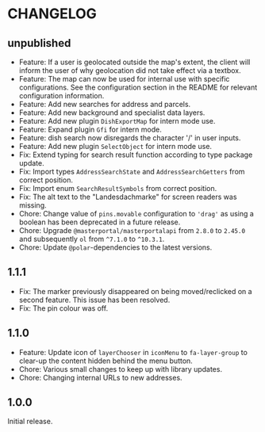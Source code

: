 # CHANGELOG

## unpublished

- Feature: If a user is geolocated outside the map's extent, the client will inform the user of why geolocation did not take effect via a textbox.
- Feature: The map can now be used for internal use with specific configurations. See the configuration section in the README for relevant configuration information.
- Feature: Add new searches for address and parcels.
- Feature: Add new background and specialist data layers.
- Feature: Add new plugin `DishExportMap` for intern mode use.
- Feature: Expand plugin `Gfi` for intern mode.
- Feature: dish search now disregards the character '/' in user inputs.
- Feature: Add new plugin `SelectObject` for intern mode use.
- Fix: Extend typing for search result function according to type package update.
- Fix: Import types `AddressSearchState` and `AddressSearchGetters` from correct position.
- Fix: Import enum `SearchResultSymbols` from correct position.
- Fix: The alt text to the "Landesdachmarke" for screen readers was missing.
- Chore: Change value of `pins.movable` configuration to `'drag'` as using a boolean has been deprecated in a future release.
- Chore: Upgrade `@masterportal/masterportalapi` from `2.8.0` to `2.45.0` and subsequently `ol` from `^7.1.0` to `^10.3.1`.
- Chore: Update `@polar`-dependencies to the latest versions.

## 1.1.1

- Fix: The marker previously disappeared on being moved/reclicked on a second feature. This issue has been resolved.
- Fix: The pin colour was off.

## 1.1.0

- Feature: Update icon of `layerChooser` in `iconMenu` to `fa-layer-group` to clear-up the content hidden behind the menu button.
- Chore: Various small changes to keep up with library updates.
- Chore: Changing internal URLs to new addresses.

## 1.0.0

Initial release.
